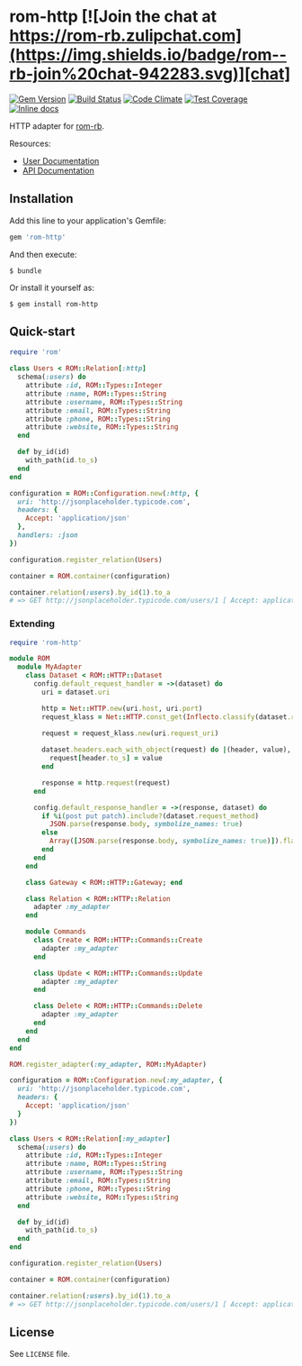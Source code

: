 [gem]: https://rubygems.org/gems/rom-http
[travis]: https://travis-ci.org/rom-rb/rom-http
[codeclimate]: https://codeclimate.com/github/rom-rb/rom-http
[inchpages]: http://inch-ci.org/github/rom-rb/rom-http
[chat]: https://rom-rb.zulipchat.com

# rom-http [![Join the chat at https://rom-rb.zulipchat.com](https://img.shields.io/badge/rom--rb-join%20chat-942283.svg)][chat]

[![Gem Version](https://badge.fury.io/rb/rom-http.svg)][gem]
[![Build Status](https://travis-ci.org/rom-rb/rom-http.svg?branch=master)][travis]
[![Code Climate](https://codeclimate.com/github/rom-rb/rom-http/badges/gpa.svg)][codeclimate]
[![Test Coverage](https://codeclimate.com/github/rom-rb/rom-http/badges/coverage.svg)][codeclimate]
[![Inline docs](http://inch-ci.org/github/rom-rb/rom-http.svg?branch=master)][inchpages]

HTTP adapter for [rom-rb](https://github.com/rom-rb/rom).

Resources:

- [User Documentation](https://rom-rb.org/learn/http/)
- [API Documentation](https://api.rom-rb.org/rom-http)

## Installation

Add this line to your application's Gemfile:

```ruby
gem 'rom-http'
```

And then execute:

    $ bundle

Or install it yourself as:

    $ gem install rom-http

## Quick-start

```ruby
require 'rom'

class Users < ROM::Relation[:http]
  schema(:users) do
    attribute :id, ROM::Types::Integer
    attribute :name, ROM::Types::String
    attribute :username, ROM::Types::String
    attribute :email, ROM::Types::String
    attribute :phone, ROM::Types::String
    attribute :website, ROM::Types::String
  end

  def by_id(id)
    with_path(id.to_s)
  end
end

configuration = ROM::Configuration.new(:http, {
  uri: 'http://jsonplaceholder.typicode.com',
  headers: {
    Accept: 'application/json'
  },
  handlers: :json
})

configuration.register_relation(Users)

container = ROM.container(configuration)

container.relation(:users).by_id(1).to_a
# => GET http://jsonplaceholder.typicode.com/users/1 [ Accept: application/json ]
```

### Extending

```ruby
require 'rom-http'

module ROM
  module MyAdapter
    class Dataset < ROM::HTTP::Dataset
      config.default_request_handler = ->(dataset) do
        uri = dataset.uri

        http = Net::HTTP.new(uri.host, uri.port)
        request_klass = Net::HTTP.const_get(Inflecto.classify(dataset.request_method))

        request = request_klass.new(uri.request_uri)
        
        dataset.headers.each_with_object(request) do |(header, value), request|
          request[header.to_s] = value
        end

        response = http.request(request)
      end

      config.default_response_handler = ->(response, dataset) do
        if %i(post put patch).include?(dataset.request_method)
          JSON.parse(response.body, symbolize_names: true)
        else
          Array([JSON.parse(response.body, symbolize_names: true)]).flatten
        end
      end
    end

    class Gateway < ROM::HTTP::Gateway; end

    class Relation < ROM::HTTP::Relation
      adapter :my_adapter
    end

    module Commands
      class Create < ROM::HTTP::Commands::Create
        adapter :my_adapter
      end

      class Update < ROM::HTTP::Commands::Update
        adapter :my_adapter
      end

      class Delete < ROM::HTTP::Commands::Delete
        adapter :my_adapter
      end
    end
  end
end

ROM.register_adapter(:my_adapter, ROM::MyAdapter)

configuration = ROM::Configuration.new(:my_adapter, {
  uri: 'http://jsonplaceholder.typicode.com',
  headers: {
    Accept: 'application/json'
  }
})

class Users < ROM::Relation[:my_adapter]
  schema(:users) do
    attribute :id, ROM::Types::Integer
    attribute :name, ROM::Types::String
    attribute :username, ROM::Types::String
    attribute :email, ROM::Types::String
    attribute :phone, ROM::Types::String
    attribute :website, ROM::Types::String
  end

  def by_id(id)
    with_path(id.to_s)
  end
end

configuration.register_relation(Users)

container = ROM.container(configuration)

container.relation(:users).by_id(1).to_a
# => GET http://jsonplaceholder.typicode.com/users/1 [ Accept: application/json ]
```

## License

See `LICENSE` file.
